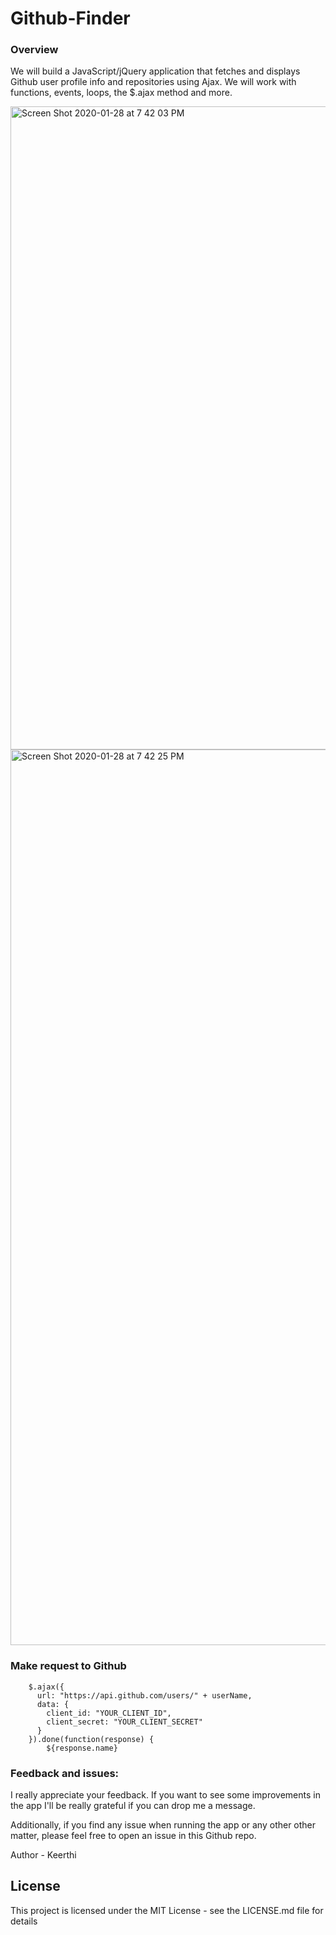 # Github-Finder

### Overview

We will build a JavaScript/jQuery application that fetches and displays Github user profile info and repositories using Ajax. We will work with functions, events, loops, the \$.ajax method and more.

<img width="1029" alt="Screen Shot 2020-01-28 at 7 42 03 PM" src="https://user-images.githubusercontent.com/52920074/73318106-6af68800-4206-11ea-814c-2cfb1f3dbeae.png">
<img width="1433" alt="Screen Shot 2020-01-28 at 7 42 25 PM" src="https://user-images.githubusercontent.com/52920074/73318107-6b8f1e80-4206-11ea-9b83-835776e92683.png">

### Make request to Github

```
    $.ajax({
      url: "https://api.github.com/users/" + userName,
      data: {
        client_id: "YOUR_CLIENT_ID",
        client_secret: "YOUR_CLIENT_SECRET"
      }
    }).done(function(response) {
        ${response.name}

```

### Feedback and issues:

I really appreciate your feedback. If you want to see some improvements in the app I'll be really grateful if you can drop me a message.

Additionally, if you find any issue when running the app or any other other matter, please feel free to open an issue in this Github repo.

Author - Keerthi

## License

This project is licensed under the MIT License - see the LICENSE.md file for details
